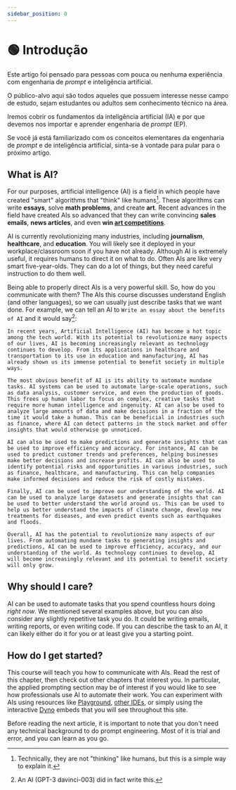 ```yaml
---
sidebar_position: 0
---
```


# 🟢 Introdução

Este artigo foi pensado para pessoas com pouca ou nenhuma experiência com engenharia de *prompt* e inteligência artificial.

O público-alvo aqui são todos aqueles que possuem interesse nesse campo de estudo, sejam estudantes ou adultos sem conhecimento técnico na área.

Iremos cobrir os fundamentos da inteligência artificial (IA) e por que devemos nos importar e aprender engenharia de *prompt* (EP).

Se você já está familiarizado com os conceitos elementares da engenharia de *prompt* e de inteligência artificial, sinta-se à vontade para pular para o próximo artigo.

## What is AI?

For our purposes, artificial intelligence (AI) is a field in which people have created
"smart" algorithms that "think" like humans[^1]. These algorithms can write **essays**, 
solve **math problems**, and create **art**. Recent advances in the field have created AIs
so advanced that they can write convincing **sales emails**, **news articles**, and even 
**win [art competitions](https://impakter.com/art-made-by-ai-wins-fine-arts-competition/)**.

AI is currently revolutionizing many industries, including **journalism**, **healthcare**, and
**education**. You will likely see it deployed in your workplace/classroom soon if you have not
already. Although AI is extremely useful, it requires humans to direct it on what to do.
Often AIs are like very smart five-year-olds. They can do a lot of things, but they need 
careful instruction to do them well.

Being able to properly direct AIs is a very powerful skill. So, how do you communicate with them? 
The AIs this course discusses understand English (and other languages),
so we can usually just describe tasks that we want done. For example, we can tell an AI to
`Write an essay about the benefits of AI` and it would say[^2]:

```
In recent years, Artificial Intelligence (AI) has become a hot topic among the tech world. With its potential to revolutionize many aspects of our lives, AI is becoming increasingly relevant as technology continues to develop. From its applications in healthcare and transportation to its use in education and manufacturing, AI has already shown us its immense potential to benefit society in multiple ways.

The most obvious benefit of AI is its ability to automate mundane tasks. AI systems can be used to automate large-scale operations, such as data analysis, customer service, and even the production of goods. This frees up human labor to focus on complex, creative tasks that require more human intelligence and ingenuity. AI can also be used to analyze large amounts of data and make decisions in a fraction of the time it would take a human. This can be beneficial in industries such as finance, where AI can detect patterns in the stock market and offer insights that would otherwise go unnoticed.

AI can also be used to make predictions and generate insights that can be used to improve efficiency and accuracy. For instance, AI can be used to predict customer trends and preferences, helping businesses make better decisions and increase profits. AI can also be used to identify potential risks and opportunities in various industries, such as finance, healthcare, and manufacturing. This can help companies make informed decisions and reduce the risk of costly mistakes.

Finally, AI can be used to improve our understanding of the world. AI can be used to analyze large datasets and generate insights that can be used to better understand the world around us. This can be used to help us better understand the impacts of climate change, develop new treatments for diseases, and even predict events such as earthquakes and floods.

Overall, AI has the potential to revolutionize many aspects of our lives. From automating mundane tasks to generating insights and predictions, AI can be used to improve efficiency, accuracy, and our understanding of the world. As technology continues to develop, AI will become increasingly relevant and its potential to benefit society will only grow.
```

## Why should I care?

AI can be used to automate tasks that you spend countless hours doing *right now*.
We mentioned several examples above, but you can also consider any slightly repetitive task you do.
It could be writing emails, writing reports, or even writing code. If you can describe the task
to an AI, it can likely either do it for you or at least give you a starting point. 

## How do I get started?

This course will teach you how to communicate with AIs. 
Read the rest of this chapter, then check out other chapters that interest you.
In particular, the applied prompting section may be of interest if you would like
to see how professionals use AI to automate their work. You can experiment with AIs
using resources like [Playground](https://beta.openai.com/playground), [other IDEs](https://learnprompting.org/docs/tooling/IDEs/intro), or simply using the interactive [Dyno](https://trydyno.com) embeds that you will see throughout this site.

Before reading the next article, it is important to note that you don't need any technical background to do prompt engineering. Most of it is trial and error, and you can learn as you go.


[^1]: Technically, they are not "thinking" like humans, but this is a simple way to explain it.
[^2]: An AI (GPT-3 davinci-003) did in fact write this.